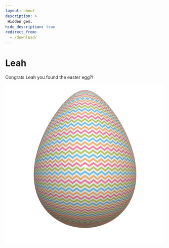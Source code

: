 ```yaml
---
layout: about
description: >
 Hidden gem.
hide_description: true
redirect_from:
  - /download/
---
```


# Leah

Congrats Leah you found the easter egg?!

<img title="easter egg" alt="Easter Egg" src="/assets/img/blog/easter_egg.png">
